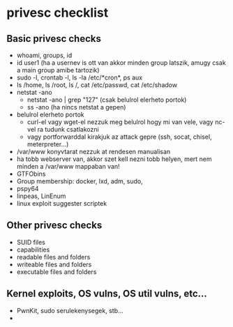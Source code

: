 # privesc checklist
## Basic privesc checks
* whoami, groups, id
* id user1 (ha a usernev is ott van akkor minden group latszik, amugy csak a main group amibe tartozik)
* sudo -l, crontab -l, ls -la /etc/&ast;cron&ast;, ps aux
* ls /home, ls /root, ls /, cat /etc/passwd, cat /etc/shadow
* netstat -ano
  * netstat -ano | grep "127" (csak belulrol elerheto portok)
  * ss -ano (ha nincs netstat a gepen)
* belulrol elerheto portok
  * curl-el vagy wget-el nezzuk meg belulrol hogy mi van vele, vagy nc-vel ra tudunk csatlakozni
  * vagy portforwarddal kirakjuk az attack gepre (ssh, socat, chisel, meterpreter...)
* /var/www konyvtarat nezzuk at rendesen manualisan
* ha tobb webserver van, akkor szet kell nezni tobb helyen, mert nem minden a /var/www mappaban van!
* GTFObins
* Group membership: docker, lxd, adm, sudo,
* pspy64
* linpeas, LinEnum
* linux exploit suggester scriptek
## Other privesc checks
* SUID files
* capabilities
* readable files and folders
* writeable files and folders
* executable files and folders
## Kernel exploits, OS vulns, OS util vulns, etc...
* PwnKit, sudo serulekenysegek, stb...
* 
